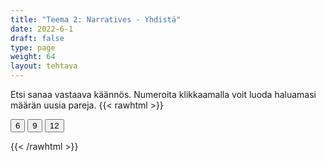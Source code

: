 ```yaml
---
title: "Teema 2: Narratives - Yhdistä"
date: 2022-6-1
draft: false
type: page
weight: 64
layout: tehtava
---
```

Etsi sanaa vastaava käännös. Numeroita klikkaamalla voit luoda haluamasi määrän uusia pareja.
{{< rawhtml >}}
<link rel="stylesheet" type="text/css" href="/css/yhdistely.css"/>
<div id="nappulat">
    <button id="kuusi">
    6
    </button>
    <button id="yhdeksän">
    9
    </button>
    <button id="kakstoista">
    12
    </button>
    </div>
<div id="tehtava" class="grid grid-cols-2">
 <div><ul id="terms"> </ul></div>
 <div><ul id="defs"> </ul></div>

</div>

<script> 
 
 //Execute a JavaScript immediately after a page has been loaded
window.onload = function() {

  //Data for terms and definitions. This can be stored in a separate .js file, in a JSON file or here in the main file
   var data = {

       terms: [{
     index: 0, text: 'author, writer'
}, { index: 1, text: 'autobiography'
}, { index: 2, text: 'biography'
}, { index: 3, text: 'blurb'
}, { index: 4, text: 'chapter'
}, { index: 5, text: 'character'
}, { index: 6, text: 'chick lit'
}, { index: 7, text: 'cliffhanger'
}, { index: 8, text: 'cover'
}, { index: 9, text: 'crime novel'
}, { index: 10, text: 'critic, reviewer'
}, { index: 11, text: 'edition'
}, { index: 12, text: 'epic'
}, { index: 13, text: 'extract'
}, { index: 14, text: 'fable'
}, { index: 15, text: 'fairy tale'
}, { index: 16, text: 'genre'
}, { index: 17, text: 'ghost writer'
}, { index: 18, text: 'horror story'
}, { index: 19, text: 'illustration'
}, { index: 20, text: 'library'
}, { index: 21, text: 'literary'
}, { index: 22, text: 'memoir, memoirs'
}, { index: 23, text: 'minor character'
}, { index: 24, text: 'narrator'
}, { index: 25, text: 'novelist'
}, { index: 26, text: 'novella'
}, { index: 27, text: 'nursery rhyme'
}, { index: 28, text: 'paragraph'
}, { index: 29, text: 'plot'
}, { index: 30, text: 'protagonist, main character'
}, { index: 31, text: 'pseudonym, pen-name'
}, { index: 32, text: 'publish'
}, { index: 33, text: 'publisher'
}, { index: 34, text: 'review'
}, { index: 35, text: 'romantic fiction'
}, { index: 36, text: 'science fiction, sci-fi'
}, { index: 37, text: 'second-hand bookshop'
}, { index: 38, text: 'setting'
}, { index: 39, text: 'short story'
}, { index: 40, text: 'subplot'
}, { index: 41, text: 'theme'
}, { index: 42, text: 'thriller'
}, { index: 43, text: 'title'
}, { index: 44, text: 'twist'
}, { index: 45, text: 'whodunit, detective story'
}, { index: 46, text: 'audiobook'
}, { index: 47, text: 'bestseller'
}, { index: 48, text: 'fiction'
}, { index: 49, text: 'graphic novel'
}, { index: 50, text: 'hardback'
}, { index: 51, text: 'must-read'
}, { index: 52, text: 'narrative'
}, { index: 53, text: 'non-fiction'
}, { index: 54, text: 'novel'
}, { index: 55, text: 'page-turner'
}, { index: 56, text: 'paperback'
}, { index: 57, text: 'prose'
}, { index: 58, text: 'self-published'
}, { index: 59, text: 'story'
}, { index: 60, text: 'euphemism'
}, { index: 61, text: 'line'
}, { index: 62, text: 'metaphor'
}, { index: 63, text: 'poem'
}, { index: 64, text: 'poet'
}, { index: 65, text: 'rhyme'
}, { index: 66, text: 'verse, stanza'
}, { index: 67, text: 'act'
}, { index: 68, text: 'actor, actress'
}, { index: 69, text: 'audition'
}, { index: 70, text: 'comedy'
}, { index: 71, text: 'costumes'
}, { index: 72, text: 'curtain'
}, { index: 73, text: 'drama'
}, { index: 74, text: 'dress rehearsal'
}, { index: 75, text: 'green room'
}, { index: 76, text: 'interval'
}, { index: 77, text: 'lines'
}, { index: 78, text: 'monologue'
}, { index: 79, text: 'play'
}, { index: 80, text: 'playwright, dramatist'
}, { index: 81, text: 'rehearse'
}, { index: 82, text: 'scene'
}, { index: 83, text: 'set'
}, { index: 84, text: 'stage'
}, { index: 85, text: 'tragedy'
},

    ],

  definitions: [{
     index: 0, text: 'kirjailija'
}, { index: 1, text: 'omaelämäkerta'
}, { index: 2, text: 'elämäkerta'
}, { index: 3, text: 'takakannen teksti'
}, { index: 4, text: 'luku'
}, { index: 5, text: 'henkilöhahmo'
}, { index: 6, text: 'humoristinen naiskirjallisuus'
}, { index: 7, text: 'jäädä jännittävään kohtaan'
}, { index: 8, text: 'kansi'
}, { index: 9, text: 'rikosromaani'
}, { index: 10, text: 'arvostelija'
}, { index: 11, text: 'painos'
}, { index: 12, text: 'eepos, eeppinen'
}, { index: 13, text: 'ote'
}, { index: 14, text: 'faabeli, opettava eläinsatu'
}, { index: 15, text: 'satu'
}, { index: 16, text: 'kirjallisuuden laji'
}, { index: 17, text: 'haamukirjoittaja'
}, { index: 18, text: 'kauhutarina'
}, { index: 19, text: 'kuvitus'
}, { index: 20, text: 'kirjasto'
}, { index: 21, text: 'kirjallinen, kirjallisuus-'
}, { index: 22, text: 'muistelmat'
}, { index: 23, text: 'sivuhenkilö'
}, { index: 24, text: 'kertoja'
}, { index: 25, text: 'romaanikirjailija'
}, { index: 26, text: 'pienoisromaani'
}, { index: 27, text: 'lastenloru'
}, { index: 28, text: 'kappale'
}, { index: 29, text: 'juoni'
}, { index: 30, text: 'päähenkilö'
}, { index: 31, text: 'salanimi'
}, { index: 32, text: 'julkaista, kustantaa'
}, { index: 33, text: 'kustantaja'
}, { index: 34, text: 'arvostelu'
}, { index: 35, text: 'rakkausromaani'
}, { index: 36, text: 'tieteiskirjallisuus'
}, { index: 37, text: 'kirja-antikvariaatti'
}, { index: 38, text: 'tapahtumapaikka'
}, { index: 39, text: 'novelli'
}, { index: 40, text: 'sivujuoni'
}, { index: 41, text: 'teema, aihe'
}, { index: 42, text: 'jännitysromaani'
}, { index: 43, text: 'kirjan nimi'
}, { index: 44, text: 'juonenkäänne'
}, { index: 45, text: 'salapoliisitarina'
}, { index: 46, text: 'äänikirja'
}, { index: 47, text: 'myyntimenestys'
}, { index: 48, text: 'kaunokirjallisuus, fiktio'
}, { index: 49, text: 'sarjakuvakirja, sarjakuvaromaani'
}, { index: 50, text: 'kovakantinen kirja'
}, { index: 51, text: 'kirja, joka täytyy lukea'
}, { index: 52, text: 'kerronta, kertoma-'
}, { index: 53, text: 'tietokirjallisuus'
}, { index: 54, text: 'romaani'
}, { index: 55, text: 'kirja, jota ei voi jättää kesken'
}, { index: 56, text: 'pokkari'
}, { index: 57, text: 'proosa'
}, { index: 58, text: 'omakustanne'
}, { index: 59, text: 'kertomus, tarina'
}, { index: 60, text: 'kiertoilmaisu'
}, { index: 61, text: 'säe'
}, { index: 62, text: 'kielikuva'
}, { index: 63, text: 'runo'
}, { index: 64, text: 'runoilija'
}, { index: 65, text: 'loppusointu'
}, { index: 66, text: 'säkeistö'
}, { index: 67, text: 'näytös; näytellä'
}, { index: 68, text: 'näyttelijä'
}, { index: 69, text: 'koe-esiintyminen'
}, { index: 70, text: 'komedia'
}, { index: 71, text: 'puvustus'
}, { index: 72, text: 'esirippu'
}, { index: 73, text: 'draama, näytelmäkirjallisuus'
}, { index: 74, text: 'kenraaliharjoitus'
}, { index: 75, text: 'lämpiö'
}, { index: 76, text: 'väliaika'
}, { index: 77, text: 'repliikki, vuorosanat'
}, { index: 78, text: 'monologi, yksinpuhelu'
}, { index: 79, text: 'näytelmä'
}, { index: 80, text: 'näytelmäkirjailija'
}, { index: 81, text: 'harjoitella'
}, { index: 82, text: 'kohtaus'
}, { index: 83, text: 'lavastus'
}, { index: 84, text: 'lava, näyttämö'
}, { index: 85, text: 'murhenäytelmä'


},

    ],
    //this creates matches for indexes. This is a sort of an Answer Sheet
    pairs: {
      0: 0,
      1: 1,
      2: 2,
      3: 3,
      4: 4,
      5: 5,
      6: 6,
      7: 7,
      8: 8,
      9: 9,
      10: 10,
      11: 11,
      12: 12,
      13: 13,
      14: 14,
      15: 15,
      16: 16,
      17: 17,
      18: 18,
      19: 19,
      20: 20,
      21: 21,
      22: 22,
      23: 23,
      24: 24,
      25: 25,
      26: 26,
      27: 27,
      28: 28,
      29: 29,
      30: 30,
      31: 31,
      32: 32,
      33: 33,
      34: 34,
      35: 35,
      36: 36,
      37: 37,
      38: 38,
      39: 39,
      40: 40,
      41: 41,
      42: 42,
      43: 43,
      44: 44,
      45: 45,
      46: 46,
      47: 47,
      48: 48,
      49: 49,
      50: 50,
      51: 51,
      52: 52,
      53: 53,
      54: 54,
      55: 55,
      56: 56,
      57: 57,
      58: 58,
      59: 59,
      60: 60,
      61: 61,
      62: 62,
      63: 63,
      64: 64,
      65: 65,
      66: 66,
      67: 67,
      68: 68,
      69: 69,
      70: 70,
      71: 71,
      72: 72,
      73: 73,
      74: 74,
      75: 75,
      76: 76,
      77: 77,
      78: 78,
      79: 79,
      80: 80,
      81: 81,
      82: 82,
      83: 83,
      84: 84,
      85: 85,
      86: 86,

    }
  };
    
for (var a=[],i=0;i<87;++i) a[i]=i;

function shufflee(array) {
  var tmp, current, top = array.length;
  if(top) while(--top) {
    current = Math.floor(Math.random() * (top + 1));
    tmp = array[current];
    array[current] = array[top];
    array[top] = tmp;
  }
  return array;
}

a = shufflee(a);
  

  var selectedTerm = null, //to make sure none is selected onload
    selectedDef = null,
    termsContainer = document.querySelector("#terms"), //list of terms
    defsContainer = document.querySelector("#defs"); //list of definitions

  //This function takes two arguments, that is one term and one def to compare if they match. It returns True or False after compairing values of the "pairs" object property.     
  function isMatch(termIndex, defIndex) {
    return data.pairs[termIndex] === defIndex;
  }

  //This function adds HTML elements and content to the specified container (UL).
  function createListHTML(list, container) {
    container.innerHTML = ""; //first, clean up any existing LI elements
    for (var i = 0; i < 87; i++) {
      container.innerHTML = container.innerHTML + "<li data-index='" + list[i]["index"] + "'>" + "<span>" + list[i]["text"] + "</span>" + "</li>";

    }
  }

function addCSS(css){
  var elem=document.createElement('style');
  if(elem.styleSheet && !elem.sheet)elem.styleSheet.cssText=css;
  else elem.appendChild(document.createTextNode(css));
  document.getElementsByTagName('head')[0].appendChild(elem); 
}

  createListHTML(data.terms, termsContainer);
  createListHTML(data.definitions, defsContainer);

  //listen for a "click" event on a list of Terms and store the clicked object in the target object
  termsContainer.addEventListener("click", function(e) {
    var target = e.target.parentNode;
    if (target.className === "score")
      return;
    var termIndex = Number(target.getAttribute("data-index"));
    //the condition is that only one LI can be selected
    if (selectedTerm !== null && selectedTerm !== termIndex) {
      termsContainer.querySelector("li[data-index='" + selectedTerm + "']").removeAttribute("data-selected");
    }

    //deletion of the decoration
    if (target.hasAttribute("data-selected")) {
      target.removeAttribute("data-selected");
      selectedTerm = null;
    }
    //selecting on click	
    else {
      target.setAttribute("data-selected", true);
      selectedTerm = termIndex;
    }

    if (selectedTerm !== null && selectedDef !== null) {
      var term = document.querySelector("#terms [data-index='" + selectedTerm + "']");
      var def = document.querySelector("#defs [data-index='" + selectedDef + "']");
      if (isMatch(selectedTerm, selectedDef)) {
				term.className = "score";
        def.className = "score";
  			numero++;
   			term.style.order = (numero);
   			def.style.order = (numero);
            }
      selectedTerm = null;
      selectedDef = null;
      term.removeAttribute("data-selected");
      def.removeAttribute("data-selected");
			    }
  })

  defsContainer.addEventListener("click", function(e) {
    var target = e.target.parentNode;
    if (target.className === "score")
      return;
    var defIndex = Number(target.getAttribute("data-index"));
    var defText = Number(target.getAttribute("data-index"))

    if (selectedDef !== null && selectedDef !== defIndex) {
      defsContainer.querySelector("li[data-index='" + selectedDef + "']").removeAttribute("data-selected");
    }

    if (target.hasAttribute("data-selected"))
      target.removeAttribute("data-selected");
    else
      target.setAttribute("data-selected", true);
    selectedDef = Number(target.getAttribute("data-index"));
    if (selectedTerm !== null && selectedDef !== null) {
      //var term = document.querySelector("#terms [data-index='"+selectedTerm+"']");
      var term = termsContainer.querySelector("[data-index='" + selectedTerm + "']");
      //var def = document.querySelector("#defs [data-index='"+selectedDef+"']");
      var def = defsContainer.querySelector("[data-index='" + selectedDef + "']");
      if (isMatch(selectedTerm, selectedDef)) {
				term.className = "score";
        def.className = "score";
  			numero++;
   			term.style.order = (numero);
   			def.style.order = (numero);
       }
      
      selectedTerm = null; //poista napautusten valinta
      selectedDef = null; //poista napautusten valinta
      term.removeAttribute("data-selected");
      def.removeAttribute("data-selected");
    }
  })

  function shuffle() {
    randomSort(data.terms)
    randomSort(data.definitions)
    createListHTML(data.terms, termsContainer)
    createListHTML(data.definitions, defsContainer)
    addCSS("div#tehtava li[data-index]{display: none;}")
    addCSS("div#tehtava li[data-index='" + a[0] + "']{display: flex;}")
		addCSS("div#tehtava li[data-index='" + a[1] + "']{display: flex;}")
    addCSS("div#tehtava li[data-index='" + a[2] + "']{display: flex;}")
    addCSS("div#tehtava li[data-index='" + a[3] + "']{display: flex;}")
    addCSS("div#tehtava li[data-index='" + a[4] + "']{display: flex;}")
    addCSS("div#tehtava li[data-index='" + a[5] + "']{display: flex;}")
  }
  
    function shuffle9() {
    randomSort(data.terms)
    randomSort(data.definitions)
    createListHTML(data.terms, termsContainer)
    createListHTML(data.definitions, defsContainer)
		addCSS("div#tehtava li[data-index]{display: none;}")
    addCSS("div#tehtava li[data-index='" + a[0] + "']{display: flex;}")
		addCSS("div#tehtava li[data-index='" + a[1] + "']{display: flex;}")
    addCSS("div#tehtava li[data-index='" + a[2] + "']{display: flex;}")
    addCSS("div#tehtava li[data-index='" + a[3] + "']{display: flex;}")
    addCSS("div#tehtava li[data-index='" + a[4] + "']{display: flex;}")
    addCSS("div#tehtava li[data-index='" + a[5] + "']{display: flex;}")
    addCSS("div#tehtava li[data-index='" + a[6] + "']{display: flex;}")
    addCSS("div#tehtava li[data-index='" + a[7] + "']{display: flex;}")
    addCSS("div#tehtava li[data-index='" + a[8] + "']{display: flex;}")
  }
  
      function shuffle12() {
    randomSort(data.terms)
    randomSort(data.definitions)
    createListHTML(data.terms, termsContainer)
    createListHTML(data.definitions, defsContainer)
addCSS("div#tehtava li[data-index]{display: none;}")
    addCSS("div#tehtava li[data-index='" + a[0] + "']{display: flex;}")
		addCSS("div#tehtava li[data-index='" + a[1] + "']{display: flex;}")
    addCSS("div#tehtava li[data-index='" + a[2] + "']{display: flex;}")
    addCSS("div#tehtava li[data-index='" + a[3] + "']{display: flex;}")
    addCSS("div#tehtava li[data-index='" + a[4] + "']{display: flex;}")
    addCSS("div#tehtava li[data-index='" + a[5] + "']{display: flex;}")
    addCSS("div#tehtava li[data-index='" + a[6] + "']{display: flex;}")
    addCSS("div#tehtava li[data-index='" + a[7] + "']{display: flex;}")
    addCSS("div#tehtava li[data-index='" + a[8] + "']{display: flex;}")
    addCSS("div#tehtava li[data-index='" + a[9] + "']{display: flex;}")
		addCSS("div#tehtava li[data-index='" + a[10] + "']{display: flex;}")
    addCSS("div#tehtava li[data-index='" + a[11] + "']{display: flex;}")
    addCSS("div#tehtava li[data-index='" + a[12] + "']{display: flex;}")
  }
  
  
  function randomSort(array) {
    var currentIndex = array.length,
      temporaryValue, randomIndex;

    // While there remain elements to shuffle...

    while (currentIndex !== 0) {

      // Pick a remaining element...
      randomIndex = Math.floor(Math.random() * currentIndex);
      currentIndex -= 1;

      // And swap it with the current element. SWAP
      temporaryValue = array[currentIndex];
      array[currentIndex] = array[randomIndex];
      array[randomIndex] = temporaryValue;
    }

    return array;
  }

  shuffle(); 
  
  document.getElementById("kuusi").addEventListener("click", function() {
        shuffle();
        a = shufflee(a);
      }   
       )
  document.getElementById("yhdeksän").addEventListener("click", function() {
        shuffle9();
        a = shufflee(a);
      }   
       )
  document.getElementById("kakstoista").addEventListener("click", function() {
        shuffle12();
        a = shufflee(a);
      }   
       )
       
  }

var numero = 0;

</script>
{{< /rawhtml >}}